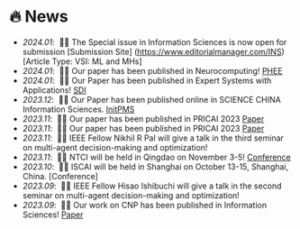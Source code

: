 # 🔥 News
- *2024.01*: &nbsp;🎉🎉 The Special issue in Information Sciences is now open for submission [Submission Site] (https://www.editorialmanager.com/INS) [Article Type: VSI: ML and MHs]
- *2024.01*: &nbsp;🎉🎉 Our paper has been published in Neurocomputing! [PHEE](https://www.sciencedirect.com/science/article/abs/pii/S0925231223013188)
- *2024.01*: &nbsp;🎉🎉 Our Paper has been published in Expert Systems with Applications! [SDI](https://www.sciencedirect.com/science/article/abs/pii/S0957417423033687)
- *2023.12*: &nbsp;🎉🎉 Our Paper has been published online in SCIENCE CHINA Information Sciences. [InitPMS](https://www.sciengine.com/SCIS/doi/10.1007/s11432-023-3900-7;JSESSIONID=bf85eacc-925a-4d94-9554-8b662e93a8cd)
- *2023.11*: &nbsp;🎉🎉 Our paper has been published in PRICAI 2023 [Paper](https://link.springer.com/chapter/10.1007/978-981-99-7025-4_24)
- *2023.11*: &nbsp;🎉🎉 Our paper has been published in PRICAI 2023 [Paper](https://link.springer.com/chapter/10.1007/978-981-99-7019-3_17)
- *2023.11*: &nbsp;🎉🎉 IEEE Fellow Nikhil R Pal will give a talk in the third seminar on multi-agent decision-making and optimization!
- *2023.11*: &nbsp;🎉🎉 NTCI will be held in Qingdao on November 3-5! [Conference](http://ntcien2023.upc.edu.cn/)
- *2023.10*: &nbsp;🎉🎉 ISCAI will be held in Shanghai on October 13-15, Shanghai, China. [Conference]
- *2023.09*: &nbsp;🎉🎉 IEEE Fellow Hisao Ishibuchi will give a talk in the second seminar on multi-agent decision-making and optimization!
- *2023.09*: &nbsp;🎉🎉 Our work on CNP has been published in Information Sciences! [Paper](https://www.sciencedirect.com/science/article/abs/pii/S0020025523007259)
